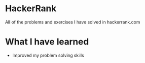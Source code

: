 # HackerRank

All of the problems and exercises I have solved in hackerrank.com

# What I have learned

* Improved my problem solving skills
